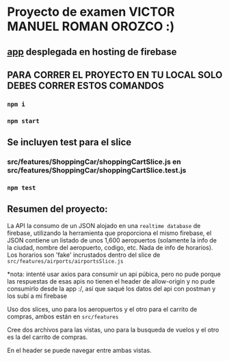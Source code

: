 # Proyecto de examen VICTOR MANUEL ROMAN OROZCO :)


## [app](https://my-airline-app-vmro.web.app/) desplegada en hosting de firebase


## PARA CORRER EL PROYECTO EN TU LOCAL SOLO DEBES CORRER ESTOS COMANDOS


### `npm i`

### `npm start`


## Se incluyen test para el slice 

###  src/features/ShoppingCar/shoppingCartSlice.js en src/features/ShoppingCar/shoppingCartSlice.test.js

### `npm test`


## Resumen del proyecto:

La API la consumo de un JSON alojado en una `realtime database` de firebase, utilizando la herramienta que proporciona el mismo firebase, el JSON contiene un listado de unos 1,600 aeropuertos (solamente la info de la ciudad, nombre del aeropuerto, codigo, etc. Nada de info de horarios). Los horarios son 'fake' incrustados dentro del slice de `src/features/airports/airportsSlice.js`

*nota: intenté usar axios para consumir un api púbica, pero no pude porque las respuestas de esas apis no tienen el header de allow-origin y no pude consumirlo desde la app :/, así que saqué los datos del api con postman y los subí a mi firebase

Uso dos slices, uno para los aeropuertos y el otro para el carrito de compras, ambos están en `src/features`

Cree dos archivos para las vistas, uno para la busqueda de vuelos y el otro es la del carrito de compras.

En el header se puede navegar entre ambas vistas.




